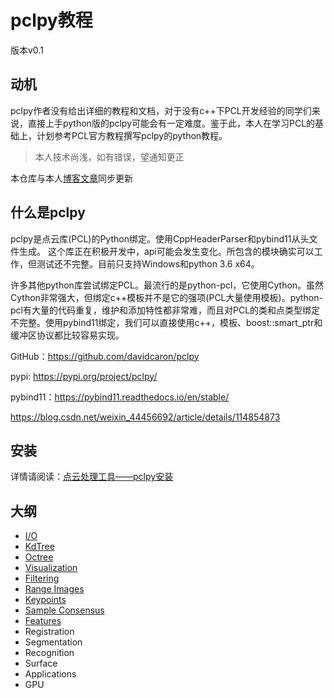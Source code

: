 # pclpy教程

版本v0.1

## 动机

pclpy作者没有给出详细的教程和文档，对于没有c++下PCL开发经验的同学们来说，直接上手python版的pclpy可能会有一定难度。鉴于此，本人在学习PCL的基础上，计划参考PCL官方教程撰写pclpy的python教程。

> 本人技术尚浅，如有错误，望通知更正

本仓库与本人[博客文章](https://blog.csdn.net/weixin_44456692)同步更新

## 什么是pclpy

pclpy是点云库(PCL)的Python绑定。使用CppHeaderParser和pybind11从头文件生成。
这个库正在积极开发中，api可能会发生变化。所包含的模块确实可以工作，但测试还不完整。目前只支持Windows和python 3.6 x64。

许多其他python库尝试绑定PCL。最流行的是python-pcl，它使用Cython。虽然Cython非常强大，但绑定c++模板并不是它的强项(PCL大量使用模板)。python-pcl有大量的代码重复，维护和添加特性都非常难，而且对PCL的类和点类型绑定不完整。使用pybind11绑定，我们可以直接使用c++，模板、boost::smart_ptr和缓冲区协议都比较容易实现。

GitHub：https://github.com/davidcaron/pclpy

pypi: https://pypi.org/project/pclpy/

pybind11：https://pybind11.readthedocs.io/en/stable/

https://blog.csdn.net/weixin_44456692/article/details/114854873

## 安装

详情请阅读：[点云处理工具——pclpy安装](https://blog.csdn.net/weixin_44456692/article/details/114854873?spm=1001.2014.3001.5501)

## 大纲

* [I/O](./tutorial/01_IO)
* [KdTree](./tutorial/02_KdTree)
* [Octree](./tutorial/03_Octree)
* [Visualization](./tutorial/04_Visualization)
* [Filtering](./tutorial/05_Filtering)
* [Range Images](./tutorial/06_RangeImages)
* [Keypoints](./tutorial/07_Keypoints)
* [Sample Consensus](./tutorial/08_SampleConsensus)
* [Features](./tutorial/09_Features)
* Registration
* Segmentation
* Recognition
* Surface
* Applications
* GPU

